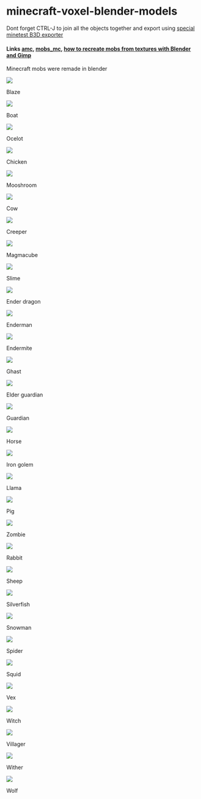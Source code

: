 # minecraft-voxel-blender-models
Dont forget CTRL-J to join all the objects together and export using [special minetest B3D exporter](https://github.com/minetest/B3Dexport)

#### Links [amc](https://github.com/22i/amc), [mobs_mc](https://github.com/maikerumine/mobs_mc), [how to recreate mobs from textures with Blender and Gimp](http://imgur.com/a/Iqg88)

Minecraft mobs were remade in blender

<img src="https://github.com/22i/minecraft-voxel-blender-models/blob/master/blaze/blazeportret.png">

Blaze

<img src="https://github.com/22i/minecraft-voxel-blender-models/blob/master/boat/boatportret.png">

Boat

<img src="https://github.com/22i/minecraft-voxel-blender-models/blob/master/cat/catportet.png">

Ocelot

<img src="https://github.com/22i/minecraft-voxel-blender-models/blob/master/chicken/chickenportret.png">

Chicken

<img src="https://github.com/22i/minecraft-voxel-blender-models/blob/master/cow%20mooshrum/mooshroomportret.png">

Mooshroom

<img src="https://github.com/22i/minecraft-voxel-blender-models/blob/master/cow/cowportret.png">

Cow

<img src="https://github.com/22i/minecraft-voxel-blender-models/blob/master/creeper/creeperportret.png">

Creeper

<img src="https://github.com/22i/minecraft-voxel-blender-models/blob/master/cube%20magma/magmacubeportret.png">

Magmacube

<img src="https://github.com/22i/minecraft-voxel-blender-models/blob/master/cube%20slime/slimeportret.png">

Slime

<img src="https://github.com/22i/minecraft-voxel-blender-models/blob/master/enderdragon/enderdragonportret.png">

Ender dragon

<img src="https://github.com/22i/minecraft-voxel-blender-models/blob/master/enderman/endermanportret.png">

Enderman

<img src="https://github.com/22i/minecraft-voxel-blender-models/blob/master/endermite/endermiteportret.png">

Endermite

<img src="https://github.com/22i/minecraft-voxel-blender-models/blob/master/ghast/ghastportret.png">

Ghast

<img src="https://github.com/22i/minecraft-voxel-blender-models/blob/master/guardian%20elder%20guardian/guardian_elderportret.png">

Elder guardian

<img src="https://github.com/22i/minecraft-voxel-blender-models/blob/master/guardian/guardianportret.png">

Guardian

<img src="https://github.com/22i/minecraft-voxel-blender-models/blob/master/horse/horseportret.png">

Horse

<img src="https://github.com/22i/minecraft-voxel-blender-models/blob/master/iron%20golem/iron_golemportret.png">

Iron golem

<img src="https://github.com/22i/minecraft-voxel-blender-models/blob/master/llama/llamaportret.png">

Llama

<img src="https://github.com/22i/minecraft-voxel-blender-models/blob/master/pig/pigportret.png">

Pig

<img src="https://github.com/22i/minecraft-voxel-blender-models/blob/master/player%20zombie/zombieportret.png">

Zombie

<img src="https://github.com/22i/minecraft-voxel-blender-models/blob/master/rabbit/rabbitportret.png">

Rabbit

<img src="https://github.com/22i/minecraft-voxel-blender-models/blob/master/sheep/sheepportret.png">

Sheep

<img src="https://github.com/22i/minecraft-voxel-blender-models/blob/master/silverfish/silverfishportret.png">

Silverfish

<img src="https://github.com/22i/minecraft-voxel-blender-models/blob/master/snowman/snowmanportret.png">

Snowman

<img src="https://github.com/22i/minecraft-voxel-blender-models/blob/master/spider/spiderportret.png">

Spider

<img src="https://github.com/22i/minecraft-voxel-blender-models/blob/master/squid/squidportret.png">

Squid

<img src="https://github.com/22i/minecraft-voxel-blender-models/blob/master/vex/vexportret.png">

Vex

<img src="https://github.com/22i/minecraft-voxel-blender-models/blob/master/villager%20witch/witchportret.png">

Witch

<img src="https://github.com/22i/minecraft-voxel-blender-models/blob/master/villager/villagerportret.png">

Villager

<img src="https://github.com/22i/minecraft-voxel-blender-models/blob/master/wither/witherportret.png">

Wither

<img src="https://github.com/22i/minecraft-voxel-blender-models/blob/master/wolf/wolfportret.png">

Wolf
